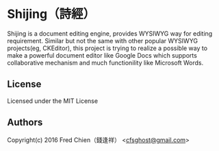 # Shijing（詩經）

Shijing is a document editing engine, provides WYSIWYG way for editing requirement. Similar but not the same with other popular WYSIWYG projects(eg, CKEditor), this project is trying to realize a possible way to make a powerful document editor like Google Docs which supports collaborative mechanism and much functionility like Microsoft Words.

License
-
Licensed under the MIT License

Authors
-
Copyright(c) 2016 Fred Chien（錢逢祥） <<cfsghost@gmail.com>>
